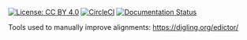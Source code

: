 [![License: CC BY 4.0](https://mirrors.creativecommons.org/presskit/buttons/88x31/svg/by.svg)](https://creativecommons.org/licenses/by/4.0/)
[![CircleCI](https://dl.circleci.com/status-badge/img/gh/martino-vic/ronataswestoldturkic/tree/main.svg?style=svg)](https://dl.circleci.com/status-badge/redirect/gh/martino-vic/ronataswestoldturkic/tree/main)
[![Documentation Status](https://readthedocs.org/projects/ronataswestoldturkic/badge/?version=latest)](https://ronataswestoldturkic.readthedocs.io/en/latest/?badge=latest)

Tools used to manually improve alignments: https://digling.org/edictor/

